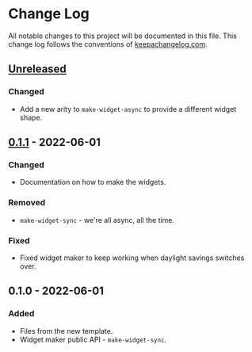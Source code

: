 # Change Log
All notable changes to this project will be documented in this file. This change log follows the conventions of [keepachangelog.com](http://keepachangelog.com/).

## [Unreleased]
### Changed
- Add a new arity to `make-widget-async` to provide a different widget shape.

## [0.1.1] - 2022-06-01
### Changed
- Documentation on how to make the widgets.

### Removed
- `make-widget-sync` - we're all async, all the time.

### Fixed
- Fixed widget maker to keep working when daylight savings switches over.

## 0.1.0 - 2022-06-01
### Added
- Files from the new template.
- Widget maker public API - `make-widget-sync`.

[Unreleased]: https://sourcehost.site/your-name/youtube/compare/0.1.1...HEAD
[0.1.1]: https://sourcehost.site/your-name/youtube/compare/0.1.0...0.1.1
